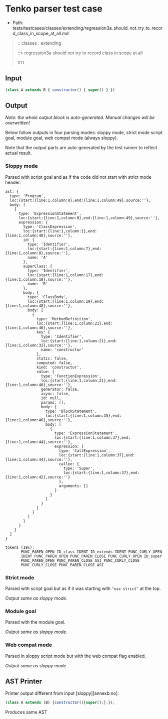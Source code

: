# Tenko parser test case

- Path: tests/testcases/classes/extending/regression3a_should_not_try_to_record_class_in_scope_at_all.md

> :: classes : extending
>
> ::> regression3a should not try to record class in scope at all
>
> #11

## Input

`````js
(class A extends B { constructor() { super() } })
`````

## Output

_Note: the whole output block is auto-generated. Manual changes will be overwritten!_

Below follow outputs in four parsing modes: sloppy mode, strict mode script goal, module goal, web compat mode (always sloppy).

Note that the output parts are auto-generated by the test runner to reflect actual result.

### Sloppy mode

Parsed with script goal and as if the code did not start with strict mode header.

`````
ast: {
  type: 'Program',
  loc:{start:{line:1,column:0},end:{line:1,column:49},source:''},
  body: [
    {
      type: 'ExpressionStatement',
      loc:{start:{line:1,column:0},end:{line:1,column:49},source:''},
      expression: {
        type: 'ClassExpression',
        loc:{start:{line:1,column:1},end:{line:1,column:48},source:''},
        id: {
          type: 'Identifier',
          loc:{start:{line:1,column:7},end:{line:1,column:8},source:''},
          name: 'A'
        },
        superClass: {
          type: 'Identifier',
          loc:{start:{line:1,column:17},end:{line:1,column:18},source:''},
          name: 'B'
        },
        body: {
          type: 'ClassBody',
          loc:{start:{line:1,column:19},end:{line:1,column:48},source:''},
          body: [
            {
              type: 'MethodDefinition',
              loc:{start:{line:1,column:21},end:{line:1,column:46},source:''},
              key: {
                type: 'Identifier',
                loc:{start:{line:1,column:21},end:{line:1,column:32},source:''},
                name: 'constructor'
              },
              static: false,
              computed: false,
              kind: 'constructor',
              value: {
                type: 'FunctionExpression',
                loc:{start:{line:1,column:21},end:{line:1,column:46},source:''},
                generator: false,
                async: false,
                id: null,
                params: [],
                body: {
                  type: 'BlockStatement',
                  loc:{start:{line:1,column:35},end:{line:1,column:46},source:''},
                  body: [
                    {
                      type: 'ExpressionStatement',
                      loc:{start:{line:1,column:37},end:{line:1,column:44},source:''},
                      expression: {
                        type: 'CallExpression',
                        loc:{start:{line:1,column:37},end:{line:1,column:44},source:''},
                        callee: {
                          type: 'Super',
                          loc:{start:{line:1,column:37},end:{line:1,column:42},source:''}
                        },
                        arguments: []
                      }
                    }
                  ]
                }
              }
            }
          ]
        }
      }
    }
  ]
}

tokens (19x):
       PUNC_PAREN_OPEN ID_class IDENT ID_extends IDENT PUNC_CURLY_OPEN
       IDENT PUNC_PAREN_OPEN PUNC_PAREN_CLOSE PUNC_CURLY_OPEN ID_super
       PUNC_PAREN_OPEN PUNC_PAREN_CLOSE ASI PUNC_CURLY_CLOSE
       PUNC_CURLY_CLOSE PUNC_PAREN_CLOSE ASI
`````

### Strict mode

Parsed with script goal but as if it was starting with `"use strict"` at the top.

_Output same as sloppy mode._

### Module goal

Parsed with the module goal.

_Output same as sloppy mode._

### Web compat mode

Parsed in sloppy script mode but with the web compat flag enabled.

_Output same as sloppy mode._

## AST Printer

Printer output different from input [sloppy][annexb:no]:

````js
(class A extends (B) {constructor(){super();};});
````

Produces same AST
